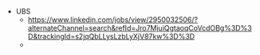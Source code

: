 - UBS
	- https://www.linkedin.com/jobs/view/2950032506/?alternateChannel=search&refId=Jro7MjuiQgtaoqCoVcdOBg%3D%3D&trackingId=s2jqQbLLysLzbLyXjV87kw%3D%3D
	-